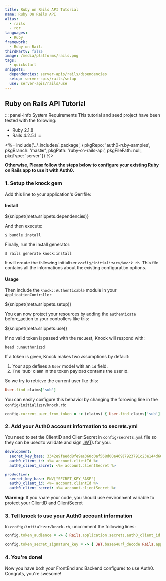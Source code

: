```yaml
---
title: Ruby on Rails API Tutorial
name: Ruby On Rails API
alias:
  - rails
  - ror
languages:
  - Ruby
framework:
  - Ruby on Rails
thirdParty: false
image: /media/platforms/rails.png
tags:
  - quickstart
snippets:
  dependencies: server-apis/rails/dependencies
  setup: server-apis/rails/setup
  use: server-apis/rails/use
---
```


## Ruby on Rails API Tutorial

::: panel-info System Requirements
This tutorial and seed project have been tested with the following:
* Ruby 2.1.8
* Rails 4.2.5.1
:::

<%= include('../_includes/_package', {
  pkgRepo: 'auth0-ruby-samples',
  pkgBranch: 'master',
  pkgPath: 'ruby-on-rails-api',
  pkgFilePath: null,
  pkgType: 'server'
}) %>

**Otherwise, Please follow the steps below to configure your existing Ruby on Rails app to use it with Auth0.**

### 1. Setup the knock gem

Add this line to your application's Gemfile:

#### Install

${snippet(meta.snippets.dependencies)}

And then execute:

    $ bundle install

Finally, run the install generator:

    $ rails generate knock:install

It will create the following initializer `config/initializers/knock.rb`.
This file contains all the informations about the existing configuration options.

#### Usage

Then include the `Knock::Authenticable` module in your `ApplicationController`

${snippet(meta.snippets.setup)}

You can now protect your resources by adding the `authenticate` before_action
to your controllers like this:

${snippet(meta.snippets.use)}

If no valid token is passed with the request, Knock will respond with:

```
head :unauthorized
```

If a token is given, Knock makes two assumptions by default:

1. Your app defines a `User` model with an `id` field.
2. The 'sub' claim in the token payload contains the user id.

So we try to retrieve the current user like this:

```ruby
User.find claims['sub']
```

You can easily configure this behavior by changing the following line in the `config/initializer/knock.rb`:

```ruby
config.current_user_from_token = -> (claims) { User.find claims['sub'] }
```

### 2. Add your Auth0 account information to secrets.yml

You need to set the ClientID and ClientSecret in `config/secrets.yml` file so they can be used to validate and sign [JWT](/jwt)s for you.

```yaml
development:
  secret_key_base: 3342e9faedd8fe9ea360c0af568d00a46917923791c23e144d66849b272d2ff63e743f9bb209dab7d6e732bb5f919e46e3fe552b8919140805bb89c346e68876,
  auth0_client_id: <%= account.clientId %>
  auth0_client_secret: <%= account.clientSecret %>

production:
  secret_key_base: ENV["SECRET_KEY_BASE"]
  auth0_client_id: <%= account.clientId %>
  auth0_client_secret: <%= account.clientSecret %>
```

**Warning:**
If you share your code, you should use environment variable to protect your ClientID and ClientSecret.

### 3. Tell knock to use your Auth0 account information

In `config/initializer/knock.rb`, uncomment the following lines:

```ruby
config.token_audience = -> { Rails.application.secrets.auth0_client_id }
```

```ruby
config.token_secret_signature_key = -> { JWT.base64url_decode Rails.application.secrets.auth0_client_secret }
```

### 4. You're done!

Now you have both your FrontEnd and Backend configured to use Auth0. Congrats, you're awesome!
